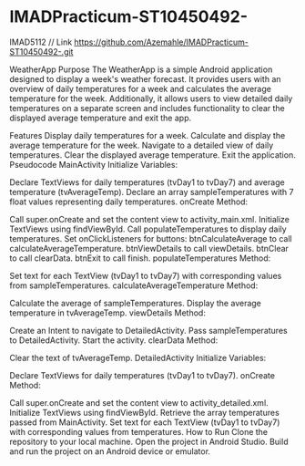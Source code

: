 # IMADPracticum-ST10450492-
IMAD5112
// Link
https://github.com/Azemahle/IMADPracticum-ST10450492-.git

WeatherApp
Purpose
The WeatherApp is a simple Android application designed to display a week's weather forecast. It provides users with an overview of daily temperatures for a week and calculates the average temperature for the week. Additionally, it allows users to view detailed daily temperatures on a separate screen and includes functionality to clear the displayed average temperature and exit the app.

Features
Display daily temperatures for a week.
Calculate and display the average temperature for the week.
Navigate to a detailed view of daily temperatures.
Clear the displayed average temperature.
Exit the application.
Pseudocode
MainActivity
Initialize Variables:

Declare TextViews for daily temperatures (tvDay1 to tvDay7) and average temperature (tvAverageTemp).
Declare an array sampleTemperatures with 7 float values representing daily temperatures.
onCreate Method:

Call super.onCreate and set the content view to activity_main.xml.
Initialize TextViews using findViewById.
Call populateTemperatures to display daily temperatures.
Set onClickListeners for buttons:
btnCalculateAverage to call calculateAverageTemperature.
btnViewDetails to call viewDetails.
btnClear to call clearData.
btnExit to call finish.
populateTemperatures Method:

Set text for each TextView (tvDay1 to tvDay7) with corresponding values from sampleTemperatures.
calculateAverageTemperature Method:

Calculate the average of sampleTemperatures.
Display the average temperature in tvAverageTemp.
viewDetails Method:

Create an Intent to navigate to DetailedActivity.
Pass sampleTemperatures to DetailedActivity.
Start the activity.
clearData Method:

Clear the text of tvAverageTemp.
DetailedActivity
Initialize Variables:

Declare TextViews for daily temperatures (tvDay1 to tvDay7).
onCreate Method:

Call super.onCreate and set the content view to activity_detailed.xml.
Initialize TextViews using findViewById.
Retrieve the array temperatures passed from MainActivity.
Set text for each TextView (tvDay1 to tvDay7) with corresponding values from temperatures.
How to Run
Clone the repository to your local machine.
Open the project in Android Studio.
Build and run the project on an Android device or emulator.
